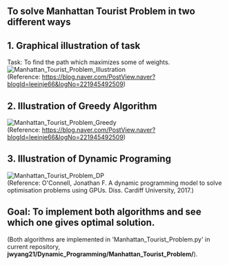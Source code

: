 ## To solve Manhattan Tourist Problem in two different ways     

## 1. Graphical illustration of task  
Task: To find the path which maximizes some of weights.   
![Manhattan_Tourist_Problem_Illustration](https://user-images.githubusercontent.com/86412887/159857790-d37c454c-55e9-4e57-8de0-eb78019d0322.png)         
(Reference: https://blog.naver.com/PostView.naver?blogId=leeinje66&logNo=221945492509)   
## 2. Illustration of Greedy Algorithm     
![Manhattan_Tourist_Problem_Greedy](https://user-images.githubusercontent.com/86412887/159857339-2aceaae1-6d82-47b7-b683-adcb67c92aa6.png)     
(Reference: https://blog.naver.com/PostView.naver?blogId=leeinje66&logNo=221945492509)     
## 3. Illustration of Dynamic Programing    
![Manhattan_Tourist_Problem_DP](https://user-images.githubusercontent.com/86412887/159857275-91ca05c3-7223-45f2-a679-c527923ab25a.png)     
(Reference: O'Connell, Jonathan F. A dynamic programming model to solve optimisation problems using GPUs. Diss. Cardiff University, 2017.)     

## Goal: To implement both algorithms and see which one gives optimal solution.     
(Both algorithms are implemented in 'Manhattan_Tourist_Problem.py' in current repository, **jwyang21/Dynamic_Programming/Manhattan_Tourist_Problem/**).
